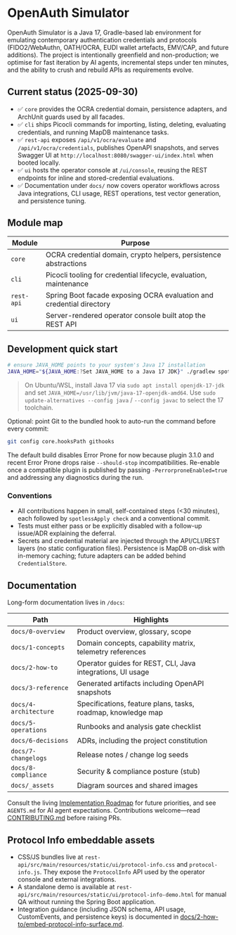 # OpenAuth Simulator

OpenAuth Simulator is a Java&nbsp;17, Gradle-based lab environment for emulating contemporary authentication credentials and protocols (FIDO2/WebAuthn, OATH/OCRA, EUDI wallet artefacts, EMV/CAP, and future additions). The project is intentionally greenfield and non-production; we optimise for fast iteration by AI agents, incremental steps under ten minutes, and the ability to crush and rebuild APIs as requirements evolve.

## Current status (2025-09-30)

- ✅ `core` provides the OCRA credential domain, persistence adapters, and ArchUnit guards used by all facades.
- ✅ `cli` ships Picocli commands for importing, listing, deleting, evaluating credentials, and running MapDB maintenance tasks.
- ✅ `rest-api` exposes `/api/v1/ocra/evaluate` and `/api/v1/ocra/credentials`, publishes OpenAPI snapshots, and serves Swagger UI at `http://localhost:8080/swagger-ui/index.html` when booted locally.
- ✅ `ui` hosts the operator console at `/ui/console`, reusing the REST endpoints for inline and stored-credential evaluations.
- ✅ Documentation under `docs/` now covers operator workflows across Java integrations, CLI usage, REST operations, test vector generation, and persistence tuning.

## Module map

| Module    | Purpose                                                          |
|-----------|------------------------------------------------------------------|
| `core`    | OCRA credential domain, crypto helpers, persistence abstractions |
| `cli`     | Picocli tooling for credential lifecycle, evaluation, maintenance |
| `rest-api`| Spring Boot facade exposing OCRA evaluation and credential directory |
| `ui`      | Server-rendered operator console built atop the REST API         |

## Development quick start

```bash
# ensure JAVA_HOME points to your system's Java 17 installation
JAVA_HOME="${JAVA_HOME:?Set JAVA_HOME to a Java 17 JDK}" ./gradlew spotlessApply check
```

> On Ubuntu/WSL, install Java 17 via `sudo apt install openjdk-17-jdk` and set `JAVA_HOME=/usr/lib/jvm/java-17-openjdk-amd64`. Use `sudo update-alternatives --config java` / `--config javac` to select the 17 toolchain.

Optional: point Git to the bundled hook to auto-run the command before every commit:

```bash
git config core.hooksPath githooks
```

The default build disables Error Prone for now because plugin 3.1.0 and recent Error Prone drops raise `--should-stop` incompatibilities. Re-enable once a compatible plugin is published by passing `-PerrorproneEnabled=true` and addressing any diagnostics during the run.

### Conventions

- All contributions happen in small, self-contained steps (&lt;30 minutes), each followed by `spotlessApply check` and a conventional commit.
- Tests must either pass or be explicitly disabled with a follow-up issue/ADR explaining the deferral.
- Secrets and credential material are injected through the API/CLI/REST layers (no static configuration files). Persistence is MapDB on-disk with in-memory caching; future adapters can be added behind `CredentialStore`.

## Documentation

Long-form documentation lives in `/docs`:

| Path                     | Highlights                                                   |
|--------------------------|--------------------------------------------------------------|
| `docs/0-overview`        | Product overview, glossary, scope                            |
| `docs/1-concepts`        | Domain concepts, capability matrix, telemetry references     |
| `docs/2-how-to`          | Operator guides for REST, CLI, Java integrations, UI usage   |
| `docs/3-reference`       | Generated artifacts including OpenAPI snapshots              |
| `docs/4-architecture`    | Specifications, feature plans, tasks, roadmap, knowledge map |
| `docs/5-operations`      | Runbooks and analysis gate checklist                         |
| `docs/6-decisions`       | ADRs, including the project constitution                     |
| `docs/7-changelogs`      | Release notes / change log seeds                             |
| `docs/8-compliance`      | Security & compliance posture (stub)                         |
| `docs/_assets`           | Diagram sources and shared images                            |

Consult the living [Implementation Roadmap](docs/4-architecture/roadmap.md) for future priorities, and see `AGENTS.md` for AI agent expectations. Contributions welcome—read [CONTRIBUTING.md](CONTRIBUTING.md) before raising PRs.

## Protocol Info embeddable assets

- CSS/JS bundles live at `rest-api/src/main/resources/static/ui/protocol-info.css` and `protocol-info.js`. They expose the `ProtocolInfo` API used by the operator console and external integrations.
- A standalone demo is available at `rest-api/src/main/resources/static/ui/protocol-info-demo.html` for manual QA without running the Spring Boot application.
- Integration guidance (including JSON schema, API usage, CustomEvents, and persistence keys) is documented in [docs/2-how-to/embed-protocol-info-surface.md](docs/2-how-to/embed-protocol-info-surface.md).
